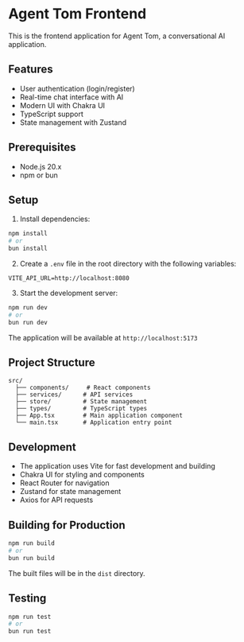# Agent Tom Frontend

This is the frontend application for Agent Tom, a conversational AI application.

## Features

- User authentication (login/register)
- Real-time chat interface with AI
- Modern UI with Chakra UI
- TypeScript support
- State management with Zustand

## Prerequisites

- Node.js 20.x
- npm or bun

## Setup

1. Install dependencies:
```bash
npm install
# or
bun install
```

2. Create a `.env` file in the root directory with the following variables:
```env
VITE_API_URL=http://localhost:8080
```

3. Start the development server:
```bash
npm run dev
# or
bun run dev
```

The application will be available at `http://localhost:5173`

## Project Structure

```
src/
  ├── components/     # React components
  ├── services/      # API services
  ├── store/         # State management
  ├── types/         # TypeScript types
  ├── App.tsx        # Main application component
  └── main.tsx       # Application entry point
```

## Development

- The application uses Vite for fast development and building
- Chakra UI for styling and components
- React Router for navigation
- Zustand for state management
- Axios for API requests

## Building for Production

```bash
npm run build
# or
bun run build
```

The built files will be in the `dist` directory.

## Testing

```bash
npm run test
# or
bun run test
``` 